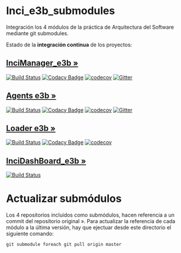 # Inci_e3b_submodules
Integración los 4 módulos de la práctica de Arquitectura del Software mediante git submodules. 

Estado de la **integración continua** de los proyectos:

## [InciManager_e3b »](https://github.com/Arquisoft/InciManager_e3b/) 

[![Build Status](https://travis-ci.org/Arquisoft/InciManager_e3b.svg?branch=master)](https://travis-ci.org/Arquisoft/InciManager_e3b)
[![Codacy Badge](https://api.codacy.com/project/badge/Grade/6b9e962e78224811933f6fc1025a2b3f)](https://www.codacy.com/app/TonyMarin/InciManager_e3b?utm_source=github.com&amp;utm_medium=referral&amp;utm_content=Arquisoft/InciManager_e3b&amp;utm_campaign=Badge_Grade)
[![codecov](https://codecov.io/gh/Arquisoft/InciManager_e3b/branch/master/graph/badge.svg)](https://codecov.io/gh/Arquisoft/InciManager_e3b)
[![Gitter](https://badges.gitter.im/Arquisoft/InciManager_e3b.svg)](https://gitter.im/Arquisoft/InciManager_e3b?utm_source=badge&utm_medium=badge&utm_campaign=pr-badge)

## [Agents e3b »](https://github.com/Arquisoft/Agents_e3b/)

[![Build Status](https://travis-ci.org/Arquisoft/Agents_e3b.svg?branch=master)](https://travis-ci.org/Arquisoft/Agents_e3b)
[![Codacy Badge](https://api.codacy.com/project/badge/Grade/52c0a7fa26854206a17e11d781bd421c)](https://www.codacy.com/app/jelabra/Agents_e3b?utm_source=github.com&amp;utm_medium=referral&amp;utm_content=Arquisoft/Agents_e3b&amp;utm_campaign=Badge_Grade)
[![codecov](https://codecov.io/gh/Arquisoft/Agents_e3b/branch/master/graph/badge.svg)](https://codecov.io/gh/Arquisoft/Agents_e3b)
[![Gitter](https://badges.gitter.im/Arquisoft/Agents_e3b.svg)](https://gitter.im/Arquisoft/Agents_e3b?utm_source=badge&utm_medium=badge&utm_campaign=pr-badge)

## [Loader e3b »](https://github.com/Arquisoft/Loader_e3b/)

[![Build Status](https://travis-ci.org/Arquisoft/Loader_e3b.svg?branch=master)](https://travis-ci.org/Arquisoft/Loader_e3b)
[![Codacy Badge](https://api.codacy.com/project/badge/Grade/6fad6fe134c1434cb0b9384d851821c8)](https://www.codacy.com/app/jelabra/Loader_e3b?utm_source=github.com&amp;utm_medium=referral&amp;utm_content=Arquisoft/Loader_e3b&amp;utm_campaign=Badge_Grade)
[![codecov](https://codecov.io/gh/Arquisoft/Loader_e3b/branch/master/graph/badge.svg)](https://codecov.io/gh/Arquisoft/Loader_e3b)

## [InciDashBoard_e3b »](https://github.com/Arquisoft/InciDashboard_e3b/)

[![Build Status](https://travis-ci.org/Arquisoft/InciDashboard_e3b.svg?branch=master)](https://travis-ci.org/Arquisoft/InciDashboard_e3b)

# Actualizar submódulos
Los 4 repositorios incluidos como submódulos, hacen referencia a un commit del repositorio original ». Para actualizar la referencia de cada módulo a la última versión, hay que ejectuar desde este directorio el siguiente comando:
```
git submodule foreach git pull origin master
```